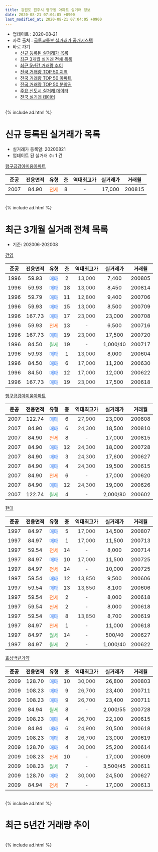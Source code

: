 ```yaml
---
title: 강원도 원주시 행구동 아파트 실거래 정보
date: 2020-08-21 07:04:05 +0900
last_modified_at: 2020-08-21 07:04:05 +0900
---
```


* 업데이트 : 2020-08-21
* 자료 출처 : [국토교통부 실거래가 공개시스템](http://rt.molit.go.kr)
* 바로 가기
    * [신규 등록된 실거래가 목록](#신규-등록된-실거래가-목록)
    * [최근 3개월 실거래 전체 목록](#최근-3개월-실거래-전체-목록)
    * [최근 5년간 거래량 추이](#최근-5년간-거래량-추이)
    * [전국 거래량 TOP 50 지역](https://inasie.github.io/apt-trade-info/최근-3개월-전국에서-가장-거래가-많이-발생한-지역)
    * [전국 거래량 TOP 50 아파트](https://inasie.github.io/apt-trade-info/최근-3개월-전국에서-가장-거래가-많이-발생한-아파트)
    * [전국 거래량 TOP 50 분양권](https://inasie.github.io/apt-trade-info/최근-3개월-전국에서-가장-거래가-많이-발생한-분양권)
    * [주요 신도시 실거래 데이터](https://inasie.github.io/apt-trade-info/주요-신도시)
    * [전국 실거래 데이터](https://inasie.github.io/apt-trade-info/전국)
<br>
{% include ad.html %}
<br>

# 신규 등록된 실거래가 목록
* 실거래가 등록일: 20200821
* 업데이트 된 실거래 수: 1 건


[행구금강아미움아파트](https://search.naver.com/search.naver?query=%EA%B0%95%EC%9B%90%EB%8F%84+%EC%9B%90%EC%A3%BC%EC%8B%9C+%ED%96%89%EA%B5%AC%EB%8F%99+%ED%96%89%EA%B5%AC%EA%B8%88%EA%B0%95%EC%95%84%EB%AF%B8%EC%9B%80%EC%95%84%ED%8C%8C%ED%8A%B8)

|준공|전용면적|유형|층|역대최고가|실거래가|거래월|
|:---:|:---:|:---:|:---:|:---:|:---:|:---:|
|2007|84.90|<span style="color:#ff5a00">전세</span>|8|<span style="color:#444444">-</span>|17,000|200815|


<br>
{% include ad.html %}
<br>

# 최근 3개월 실거래 전체 목록
* 기준: 202006-202008


[건영](https://search.naver.com/search.naver?query=%EA%B0%95%EC%9B%90%EB%8F%84+%EC%9B%90%EC%A3%BC%EC%8B%9C+%ED%96%89%EA%B5%AC%EB%8F%99+%EA%B1%B4%EC%98%81)

|준공|전용면적|유형|층|역대최고가|실거래가|거래월|
|:---:|:---:|:---:|:---:|:---:|:---:|:---:|
|1996|59.93|<span style="color:#4285f3">매매</span>|2|<span style="color:#444444">13,000</span>|7,400|200805|
|1996|59.93|<span style="color:#4285f3">매매</span>|18|<span style="color:#444444">13,000</span>|8,450|200814|
|1996|59.79|<span style="color:#4285f3">매매</span>|11|<span style="color:#444444">12,800</span>|9,400|200706|
|1996|59.93|<span style="color:#4285f3">매매</span>|15|<span style="color:#444444">13,000</span>|8,500|200709|
|1996|167.73|<span style="color:#4285f3">매매</span>|17|<span style="color:#444444">23,000</span>|23,000|200708|
|1996|59.93|<span style="color:#ff5a00">전세</span>|13|<span style="color:#444444">-</span>|6,500|200716|
|1996|167.73|<span style="color:#4285f3">매매</span>|19|<span style="color:#444444">23,000</span>|17,500|200720|
|1996|84.50|<span style="color:#34a853">월세</span>|19|<span style="color:#444444">-</span>|1,000/40|200717|
|1996|59.93|<span style="color:#4285f3">매매</span>|1|<span style="color:#444444">13,000</span>|8,000|200604|
|1996|84.50|<span style="color:#4285f3">매매</span>|6|<span style="color:#444444">17,000</span>|11,200|200630|
|1996|84.50|<span style="color:#4285f3">매매</span>|12|<span style="color:#444444">17,000</span>|12,000|200622|
|1996|167.73|<span style="color:#4285f3">매매</span>|19|<span style="color:#444444">23,000</span>|17,500|200618|

[행구금강아미움아파트](https://search.naver.com/search.naver?query=%EA%B0%95%EC%9B%90%EB%8F%84+%EC%9B%90%EC%A3%BC%EC%8B%9C+%ED%96%89%EA%B5%AC%EB%8F%99+%ED%96%89%EA%B5%AC%EA%B8%88%EA%B0%95%EC%95%84%EB%AF%B8%EC%9B%80%EC%95%84%ED%8C%8C%ED%8A%B8)

|준공|전용면적|유형|층|역대최고가|실거래가|거래월|
|:---:|:---:|:---:|:---:|:---:|:---:|:---:|
|2007|122.74|<span style="color:#4285f3">매매</span>|6|<span style="color:#444444">27,900</span>|23,000|200808|
|2007|84.90|<span style="color:#4285f3">매매</span>|6|<span style="color:#444444">24,300</span>|18,500|200810|
|2007|84.90|<span style="color:#ff5a00">전세</span>|8|<span style="color:#444444">-</span>|17,000|200815|
|2007|84.90|<span style="color:#4285f3">매매</span>|12|<span style="color:#444444">24,300</span>|18,000|200728|
|2007|84.90|<span style="color:#4285f3">매매</span>|3|<span style="color:#444444">24,300</span>|17,600|200627|
|2007|84.90|<span style="color:#4285f3">매매</span>|4|<span style="color:#444444">24,300</span>|19,500|200615|
|2007|84.90|<span style="color:#ff5a00">전세</span>|6|<span style="color:#444444">-</span>|17,000|200620|
|2007|84.90|<span style="color:#4285f3">매매</span>|12|<span style="color:#444444">24,300</span>|19,000|200626|
|2007|122.74|<span style="color:#34a853">월세</span>|4|<span style="color:#444444">-</span>|2,000/80|200602|

[현대](https://search.naver.com/search.naver?query=%EA%B0%95%EC%9B%90%EB%8F%84+%EC%9B%90%EC%A3%BC%EC%8B%9C+%ED%96%89%EA%B5%AC%EB%8F%99+%ED%98%84%EB%8C%80)

|준공|전용면적|유형|층|역대최고가|실거래가|거래월|
|:---:|:---:|:---:|:---:|:---:|:---:|:---:|
|1997|84.97|<span style="color:#4285f3">매매</span>|5|<span style="color:#444444">17,000</span>|14,500|200807|
|1997|84.97|<span style="color:#4285f3">매매</span>|1|<span style="color:#444444">17,000</span>|11,500|200713|
|1997|59.54|<span style="color:#ff5a00">전세</span>|14|<span style="color:#444444">-</span>|8,000|200714|
|1997|84.97|<span style="color:#4285f3">매매</span>|10|<span style="color:#444444">17,000</span>|11,500|200725|
|1997|84.97|<span style="color:#ff5a00">전세</span>|14|<span style="color:#444444">-</span>|10,000|200725|
|1997|59.54|<span style="color:#4285f3">매매</span>|12|<span style="color:#444444">13,850</span>|9,500|200606|
|1997|59.54|<span style="color:#4285f3">매매</span>|13|<span style="color:#444444">13,850</span>|8,100|200606|
|1997|59.54|<span style="color:#ff5a00">전세</span>|2|<span style="color:#444444">-</span>|8,000|200618|
|1997|59.54|<span style="color:#ff5a00">전세</span>|2|<span style="color:#444444">-</span>|8,000|200618|
|1997|59.54|<span style="color:#4285f3">매매</span>|8|<span style="color:#444444">13,850</span>|8,700|200619|
|1997|84.97|<span style="color:#ff5a00">전세</span>|1|<span style="color:#444444">-</span>|11,000|200618|
|1997|84.97|<span style="color:#34a853">월세</span>|14|<span style="color:#444444">-</span>|500/40|200627|
|1997|84.97|<span style="color:#34a853">월세</span>|2|<span style="color:#444444">-</span>|1,000/40|200622|

[효성백년가약](https://search.naver.com/search.naver?query=%EA%B0%95%EC%9B%90%EB%8F%84+%EC%9B%90%EC%A3%BC%EC%8B%9C+%ED%96%89%EA%B5%AC%EB%8F%99+%ED%9A%A8%EC%84%B1%EB%B0%B1%EB%85%84%EA%B0%80%EC%95%BD)

|준공|전용면적|유형|층|역대최고가|실거래가|거래월|
|:---:|:---:|:---:|:---:|:---:|:---:|:---:|
|2009|128.70|<span style="color:#4285f3">매매</span>|10|<span style="color:#444444">30,000</span>|26,800|200803|
|2009|108.23|<span style="color:#4285f3">매매</span>|9|<span style="color:#444444">26,700</span>|23,400|200711|
|2009|108.23|<span style="color:#4285f3">매매</span>|9|<span style="color:#444444">26,700</span>|23,400|200711|
|2009|84.94|<span style="color:#34a853">월세</span>|8|<span style="color:#444444">-</span>|2,000/55|200728|
|2009|108.23|<span style="color:#4285f3">매매</span>|4|<span style="color:#444444">26,700</span>|22,100|200615|
|2009|84.94|<span style="color:#4285f3">매매</span>|6|<span style="color:#444444">24,900</span>|20,500|200618|
|2009|108.23|<span style="color:#4285f3">매매</span>|8|<span style="color:#444444">26,700</span>|23,000|200619|
|2009|128.70|<span style="color:#4285f3">매매</span>|4|<span style="color:#444444">30,000</span>|25,200|200614|
|2009|108.23|<span style="color:#ff5a00">전세</span>|10|<span style="color:#444444">-</span>|17,000|200609|
|2009|108.23|<span style="color:#34a853">월세</span>|7|<span style="color:#444444">-</span>|3,500/45|200611|
|2009|128.70|<span style="color:#4285f3">매매</span>|2|<span style="color:#444444">30,000</span>|24,500|200627|
|2009|84.94|<span style="color:#ff5a00">전세</span>|7|<span style="color:#444444">-</span>|17,000|200613|


<br>
{% include ad.html %}
<br>

# 최근 5년간 거래량 추이


<div style="width:100%;">
    <canvas id="deal_progress" height="200"></canvas>
</div>

<script>
new Chart(document.getElementById("deal_progress"), {
    type: 'line',
    data: {
        labels: ['201508','201509','201510','201511','201512','201601','201602','201603','201604','201605','201606','201607','201608','201609','201610','201611','201612','201701','201702','201703','201704','201705','201706','201707','201708','201709','201710','201711','201712','201801','201802','201803','201804','201805','201806','201807','201808','201809','201810','201811','201812','201901','201902','201903','201904','201905','201906','201907','201908','201909','201910','201911','201912','202001','202002','202003','202004','202005','202006','202007','202008'],
        datasets: [{
            label: '매매',
            pointRadius: 1,
            data: [14, 20, 16, 10, 13, 12, 15, 21, 26, 13, 30, 22, 23, 12, 14, 15, 12, 10, 6, 13, 15, 13, 14, 15, 9, 14, 4, 15, 3, 8, 2, 11, 8, 8, 2, 4, 10, 7, 7, 6, 5, 5, 3, 6, 7, 10, 6, 11, 7, 10, 18, 14, 9, 12, 14, 5, 13, 7, 15, 9, 6],
            borderColor: "rgba(255, 201, 14, 1)",
            backgroundColor: "rgba(255, 201, 14, 0.5)",
            fill: false,
            lineTension: 0
        },{
            label: '전월세',
            pointRadius: 1,
            data: [16, 13, 13, 13, 9, 7, 9, 18, 10, 10, 15, 9, 10, 14, 9, 14, 5, 6, 12, 3, 15, 11, 10, 11, 10, 9, 11, 9, 11, 8, 4, 9, 6, 7, 7, 2, 6, 5, 7, 4, 2, 7, 10, 6, 3, 9, 5, 4, 10, 7, 5, 9, 10, 6, 6, 7, 10, 13, 10, 5, 1],
            borderColor: "rgba(0, 141, 185, 1)",
            backgroundColor: "rgba(0, 141, 185, 0.5)",
            fill: false,
            lineTension: 0
        }
        ]
    },
    options: {
        responsive: true,
        title: {
            display: false
        },
        tooltips: {
            mode: 'index',
            intersect: false
        },
        hover: {
            mode: 'nearest',
            intersect: true
        },
        scales: {
            xAxes: [{
                display: true,
                scaleLabel: {
                    display: true,
                    labelString: '년/월'
                }
            }],
            yAxes: [{
                display: true,
                ticks: {
                    suggestedMin: 0,
                },
                scaleLabel: {
                    display: true,
                    labelString: '실거래 수'
                }
            }]
        }
    }
});

</script>


<br>
{% include ad.html %}
<br>

